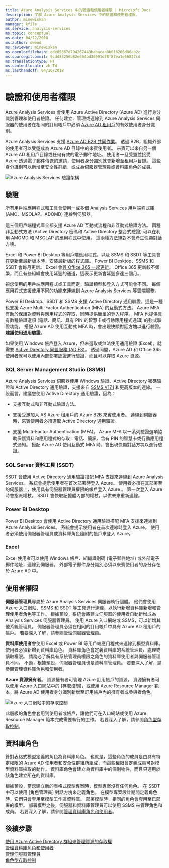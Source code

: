```yaml
---
title: Azure Analysis Services 中的驗證和使用者權限 | Microsoft Docs
description: 了解 Azure Analysis Services 中的驗證和使用者權限。
author: minewiskan
manager: kfile
ms.service: analysis-services
ms.topic: conceptual
ms.date: 04/12/2018
ms.author: owend
ms.reviewer: minewiskan
ms.openlocfilehash: ede05667d794267443babacaa8b016206d86ab2c
ms.sourcegitcommit: 9cdd83256b82e664bd36991d78f87ea1e56827cd
ms.translationtype: HT
ms.contentlocale: zh-TW
ms.lasthandoff: 04/16/2018
---
```

# <a name="authentication-and-user-permissions"></a>驗證和使用者權限
Azure Analysis Services 會使用 Azure Active Directory (Azure AD) 進行身分識別管理和使用者驗證。 任何建立、管理或連線到 Azure Analysis Services 伺服器的使用者在相同的訂用帳戶中必須 [Azure AD 租用戶](../active-directory/active-directory-administer.md)的有效使用者身分識別。

Azure Analysis Services 支援 [Azure AD B2B 共同作業](../active-directory/active-directory-b2b-what-is-azure-ad-b2b.md)。 透過 B2B，組織外部的使用者可以受邀成為 Azure AD 目錄中的來賓使用者。 來賓可以來自另一個 Azure AD 租用戶目錄或任何有效的電子郵件地址。 使用者一旦受邀並接受 Azure 透過電子郵件傳送的邀請，使用者身分識別就會新增至租用戶目錄。 這些身分識別可以新增至安全性群組，或成為伺服器管理員或資料庫角色的成員。

![Azure Analysis Services 驗證架構](./media/analysis-services-manage-users/aas-manage-users-arch.png)

## <a name="authentication"></a>驗證
所有用戶端應用程式和工具會使用一或多個 Analysis Services [用戶端程式庫](analysis-services-data-providers.md) (AMO、MSOLAP、ADOMD) 連線到伺服器。 

這三個用戶端程式庫全都支援 Azure AD 互動式流程和非互動式驗證方法。 兩種非互動式方法 (Active Directory 密碼和 Active Directory 整合式驗證) 可以在利用 AMOMD 和 MSOLAP 的應用程式中使用。 這兩種方法絕對不會產生快顯對話方塊。

Excel 和 Power BI Desktop 等用戶端應用程式，以及 SSMS 和 SSDT 等工具會在更新至最新版本時，安裝最新版的程式庫。 Power BI Desktop、SSMS 和 SSDT 會每月更新。 Excel 會[與 Office 365 一起更新](https://support.office.com/en-us/article/When-do-I-get-the-newest-features-in-Office-2016-for-Office-365-da36192c-58b9-4bc9-8d51-bb6eed468516)。 Office 365 更新較不頻繁，而且有些組織會使用延遲的通道，這表示更新會延遲多達三個月。

視您使用的用戶端應用程式或工具而定，驗證類型和登入方式可能會不同。 每個應用程式支援使用不同的功能來連線到 Azure Analysis Services 等雲端服務。

Power BI Desktop、SSDT 和 SSMS 支援 Active Directory 通用驗證，這是一種也支援 Azure Multi-Factor Authentication (MFA) 的互動式方法。 Azure MFA 有助於保護對資料與應用程式的存取，同時提供簡單的登入程序。 MFA 也提供具有數種驗證選項 (電話、簡訊、具有 PIN 的智慧卡或行動應用程式通知) 的強式驗證功能。 搭配 Azure AD 使用互動式 MFA 時，會出現快顯對話方塊以進行驗證。 **建議使用通用驗證**。

如果使用 Windows 帳戶登入 Azure，但未選取或無法使用通用驗證 (Excel)，就需要 [Active Directory 同盟服務 (AD FS)](../active-directory/connect/active-directory-aadconnect-azure-adfs.md)。 透過同盟，Azure AD 和 Office 365 使用者就可以使用內部部署認證進行驗證，而且可以存取 Azure 資源。

### <a name="sql-server-management-studio-ssms"></a>SQL Server Management Studio (SSMS)
Azure Analysis Services 伺服器使用 Windows 驗證、Active Directory 密碼驗證和 Active Directory 通用驗證，支援來自 [SSMS V17.1](https://docs.microsoft.com/sql/ssms/download-sql-server-management-studio-ssms) 和更高版本的連線。 一般而言，建議您使用 Active Directory 通用驗證，因為：

*  支援互動式和非互動式驗證方法。

*  支援受邀加入 AS Azure 租用戶的 Azure B2B 來賓使用者。 連線到伺服器時，來賓使用者必須選取 Active Directory 通用驗證。

*  支援 Multi-Factor Authentication (MFA)。 Azure MFA 以一系列驗證選項協助保護資料和應用程式的存取：電話、簡訊、含有 PIN 的智慧卡或行動應用程式通知。 搭配 Azure AD 使用互動式 MFA 時，會出現快顯對話方塊以進行驗證。

### <a name="sql-server-data-tools-ssdt"></a>SQL Server 資料工具 (SSDT)
SSDT 會使用 Active Directory 通用驗證搭配 MFA 支援來連線到 Azure Analysis Services。 系統會提示使用者在首次部署時登入 Azure。 使用者必須在其部署至的伺服器上，使用具有伺服器管理員權限的帳戶登入 Azure 。 第一次登入 Azure 時會指派權杖。 SSDT 會快取記憶體內部的權杖，以供未來重新連線。

### <a name="power-bi-desktop"></a>Power BI Desktop
Power BI Desktop 會使用 Active Directory 通用驗證搭配 MFA 支援來連線到 Azure Analysis Services。 系統會提示使用者在首次連線時登入 Azure。 使用者必須使用伺服器管理員或資料庫角色隨附的帳戶來登入 Azure。

### <a name="excel"></a>Excel
Excel 使用者可以使用 Windows 帳戶、組織識別碼 (電子郵件地址) 或外部電子郵件地址，連線到伺服器。 外部電子郵件身分識別必須以來賓使用者的身分存在於 Azure AD 中。

## <a name="user-permissions"></a>使用者權限

**伺服器管理員**專屬於 Azure Analysis Services 伺服器執行個體。 他們會使用 Azure 入口網站、SSMS 和 SSDT 等工具進行連線，以執行新增資料庫新增和管理使用者角色等工作。 根據預設，系統會將建立伺服器的使用者自動新增成為 Analysis Services 伺服器管理員。 使用 Azure 入口網站或 SSMS，可以新增其他系統管理員。 伺服器管理員必須在相同的訂用帳戶中具有 Azure AD 租用戶的帳戶。 若要深入了解，請參閱[管理伺服器管理員](analysis-services-server-admins.md)。 

**資料庫使用者**會使用 Excel 或 Power BI 等用戶端應用程式來連線到模型資料庫。 使用者必須新增到資料庫角色。 資料庫角色會定義資料庫的系統管理員、處理或讀取權限。 請務必了解具有系統管理員權限之角色的資料庫使用者與伺服器管理員不同。 不過，根據預設，伺服器管理員也是資料庫管理員。 若要深入了解，請參閱[管理資料庫角色和使用者](analysis-services-database-users.md)。

**Azure 資源擁有者**。 資源擁有者可管理 Azure 訂用帳戶的資源。 資源擁有者可以使用 Azure 入口網站中的 [存取控制]，或使用 Azure Resource Manager 範本，將 Azure AD 使用者身分識別新增至訂用帳戶內的擁有者或參與者角色。 

![Azure 入口網站中的存取控制](./media/analysis-services-manage-users/aas-manage-users-rbac.png)

此層級的角色會套用到使用者或帳戶，讓他們可在入口網站或使用 Azure Resource Manager 範本完成需要執行的工作。 若要深入了解，請參閱[角色型存取控制](../role-based-access-control/overview.md)。 


## <a name="database-roles"></a>資料庫角色

 針對表格式模型定義的角色為資料庫角色。 也就是，這些角色的成員是由具有特定權限的 Azure AD 使用者和安全性群組所組成，而這些權限會定義成員可對模型資料庫採取的動作。 資料庫角色會建立為資料庫中的個別物件，而且只適用於該角色建立所在的資料庫。   
  
 根據預設，當您建立新的表格式模型專案時，模型專案沒有任何角色。 在 SSDT 中可以使用 [角色管理員] 對話方塊來定義角色。 在模型專案設計期間定義角色時，它們只會套用至模型工作區資料庫。 部署模型時，相同的角色會套用至已部署的模型。 部署模型之後，伺服器和資料庫管理員可以使用 SSMS 來管理角色和成員。 若要深入了解，請參閱[管理資料庫角色和使用者](analysis-services-database-users.md)。
  


## <a name="next-steps"></a>後續步驟

[使用 Azure Active Directory 群組來管理資源的存取權](../active-directory/active-directory-manage-groups.md)   
[管理資料庫角色和使用者](analysis-services-database-users.md)  
[管理伺服器管理員](analysis-services-server-admins.md)  
[角色型存取控制](../role-based-access-control/overview.md)  
